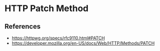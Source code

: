 # HTTP Patch Method

## References

- https://httpwg.org/specs/rfc9110.html#PATCH
- https://developer.mozilla.org/en-US/docs/Web/HTTP/Methods/PATCH
